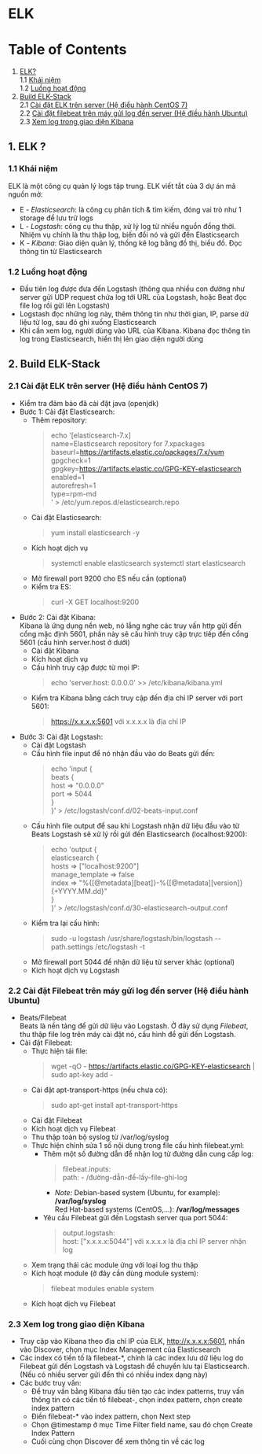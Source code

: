 # ELK 

# Table of Contents
1. [ELK?](#1-elk) <br>
1.1 [Khái niệm](#11-khái-niệm) <br>
1.2 [Luồng hoạt động](#12-luồng-hoạt-động) <br>
2. [Build ELK-Stack](#2-build-elk-stack) <br>
2.1 [Cài đặt ELK trên server (Hệ điều hành CentOS 7)](#21-cài-đặt-elk-trên-server-hệ-điều-hành-centos-7) <br>
2.2 [Cài đặt filebeat trên máy gửi log đến server (Hệ điều hành Ubuntu)](#22-cài-đặt-filebeat-trên-máy-gửi-log-đến-server-hệ-điều-hành-ubuntu) <br>
2.3 [Xem log trong giao diện Kibana](#23-xem-log-trong-giao-diện-kibana)

## 1. ELK ?

### 1.1 Khái niệm

ELK là một công cụ quản lý logs tập trung. ELK viết tắt của 3 dự án mã
nguồn mở:

- E - _Elasticsearch_: là công cụ phân tích & tìm kiếm, đóng vai trò như 1
  storage để lưu trữ logs
- L - _Logstash_: công cụ thu thập, xử lý log từ nhiều nguồn đồng thời.
  Nhiệm vụ chính là thu thập log, biến đổi nó và gửi đến Elasticsearch
- K - _Kibana_: Giao diện quản lý, thống kê log bằng đồ thị, biểu đồ. Đọc
  thông tin từ Elasticsearch

### 1.2 Luồng hoạt động

- Đầu tiên log được đưa đến Logstash (thông qua nhiều con đường như server
  gửi UDP request chứa log tới URL của Logstash, hoặc Beat đọc file log rồi
  gửi lên Logstash)
- Logstash đọc những log này, thêm thông tin như thời gian, IP, parse dữ
  liệu từ log, sau đó ghi xuống Elasticsearch
- Khi cần xem log, người dùng vào URL của Kibana. Kibana đọc thông tin log
  trong Elasticsearch, hiển thị lên giao diện người dùng

## 2. Build ELK-Stack

### 2.1 Cài đặt ELK trên server (Hệ điều hành CentOS 7)

- Kiểm tra đảm bảo đã cài đặt java (openjdk)
- Bước 1: Cài đặt Elasticsearch:
  - Thêm repository:
    > echo '[elasticsearch-7.x] <br>name=Elasticsearch repository for
    > 7.xpackages
    > <br>baseurl=https://artifacts.elastic.co/packages/7.x/yum 
    > <br>gpgcheck=1
    > <br>gpgkey=https://artifacts.elastic.co/GPG-KEY-elasticsearch 
    > <br>enabled=1 <br>autorefresh=1 <br>type=rpm-md <br> ' >
    > /etc/yum.repos.d/elasticsearch.repo
  - Cài đặt Elasticsearch:
    > yum install elasticsearch -y
  - Kích hoạt dịch vụ
    > systemctl enable elasticsearch systemctl start elasticsearch
  - Mở firewall port 9200 cho ES nếu cần (optional)
  - Kiểm tra ES:
    > curl -X GET localhost:9200
- Bước 2: Cài đặt Kibana: <br>Kibana là ứng dụng nền web, nó lắng nghe các
  truy vấn http gửi đến cổng mặc định 5601, phần này sẽ cấu hình truy cập
  trực tiếp đến cổng 5601 (cấu hình server.host ở dưới)
  - Cài đặt Kibana
  - Kích hoạt dịch vụ
  - Cấu hình truy cập được từ mọi IP:
    > echo 'server.host: 0.0.0.0' >> /etc/kibana/kibana.yml
  - Kiểm tra Kibana bằng cách truy cập đến địa chỉ IP server với port 5601:
    > https://x.x.x.x:5601 với x.x.x.x là địa chỉ IP
- Bước 3: Cài đặt Logstash:
  - Cài đặt Logstash
  - Cấu hình file input để nó nhận đầu vào do Beats gửi đến:
    > echo 'input { <br> beats { <br> host => "0.0.0.0" <br> port => 5044
    > <br> } <br>}' > /etc/logstash/conf.d/02-beats-input.conf
  - Cấu hình file output để sau khi Logstash nhận dữ liệu đầu vào từ Beats
    Logstash sẽ xử lý rồi gửi đến Elasticsearch (localhost:9200):
    > echo 'output { <br> elasticsearch { <br> hosts =>
    > ["localhost:9200"] <br> manage_template => false <br> index =>
    > "%{[@metadata][beat]}-%{[@metadata][version]}<br> {+YYYY.MM.dd}" <br>
    > } <br>}' > /etc/logstash/conf.d/30-elasticsearch-output.conf
  - Kiểm tra lại cấu hình:
    > sudo -u logstash /usr/share/logstash/bin/logstash --path.settings
    > /etc/logstash -t
  - Mở firewall port 5044 để nhận dữ liệu từ server khác (optional)
  - Kích hoạt dịch vụ Logstash

### 2.2 Cài đặt Filebeat trên máy gửi log đến server (Hệ điều hành Ubuntu)

- Beats/Filebeat  
  Beats là nền tảng để gửi dữ liệu vào Logstash. Ở đây sử dụng _Filebeat_,
  thu thập file log trên máy cài đặt nó, cấu hình để gửi đến Logstash.
- Cài đặt Filebeat:
  - Thực hiện tải file:
    > wget -qO - https://artifacts.elastic.co/GPG-KEY-elasticsearch | sudo
    > apt-key add -
  - Cài đặt apt-transport-https (nếu chưa có):
    > sudo apt-get install apt-transport-https
  - Cài đặt Filebeat
  - Kích hoạt dịch vụ Filebeat
  - Thu thập toàn bộ syslog từ /var/log/syslog
  - Thực hiện chỉnh sửa 1 số nội dung trong file cấu hình filebeat.yml:
    - Thêm một số đường dẫn để nhận log từ đường dẫn cung cấp log:
      > filebeat.inputs:  
      > path: - /đường-dẫn-để-lấy-file-ghi-log <br>
      - _Note:_ Debian-based system (Ubuntu, for example): **/var/log/syslog** <br>
      Red Hat-based systems (CentOS,...): **/var/log/messages**
    - Yêu cầu Filebeat gửi đến Logstash server qua port 5044:
      > output.logstash:  
      > host: ["x.x.x.x:5044"] với x.x.x.x là địa chỉ IP server nhận log
  - Xem trạng thái các module ứng với loại log thu thập
  - Kích hoạt module (ở đây cần dùng module system):
    > filebeat modules enable system
  - Kích hoạt dịch vụ Filebeat

### 2.3 Xem log trong giao diện Kibana

- Truy cập vào Kibana theo địa chỉ IP của ELK, http://x.x.x.x:5601, nhấn
  vào Discover, chọn mục Index Management của Elasticsearch
- Các index có tiền tố là filebeat-\*, chính là các index lưu dữ liệu log
  do Filebeat gửi đến Logstash và Logstash để chuyển lưu tại Elasticsearch.
  (Nếu có nhiều server gửi đến thì có nhiều index dạng này)
- Các bước truy vấn:
  - Để truy vấn bằng Kibana đầu tiên tạo các index patterns, truy vấn thông tin có các tiền tố filebeat-, chọn index pattern, chọn create index pattern
  - Điền filebeat-* vào index pattern, chọn Next step
  - Chọn @timestamp ở mục Time Filter field name, sau đó chọn Create Index Pattern
  - Cuối cùng chọn Discover để xem thông tin về các log